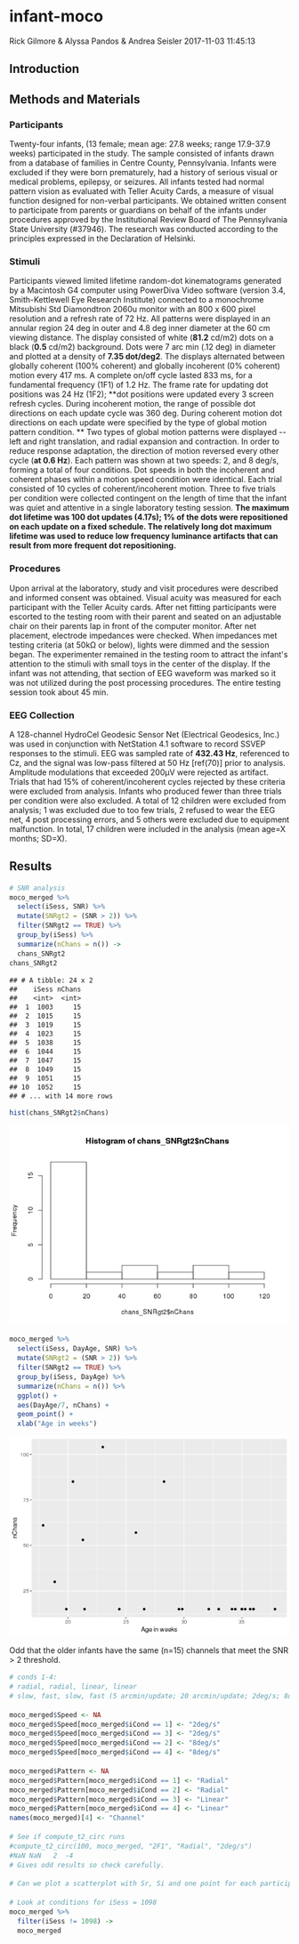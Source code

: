 infant-moco
================
Rick Gilmore & Alyssa Pandos & Andrea Seisler
2017-11-03 11:45:13

Introduction
------------

Methods and Materials
---------------------

### Participants

Twenty-four infants, (13 female; mean age: 27.8 weeks; range 17.9-37.9 weeks) participated in the study. The sample consisted of infants drawn from a database of families in Centre County, Pennsylvania. Infants were excluded if they were born prematurely, had a history of serious visual or medical problems, epilepsy, or seizures. All infants tested had normal pattern vision as evaluated with Teller Acuity Cards, a measure of visual function designed for non-verbal participants. We obtained written consent to participate from parents or guardians on behalf of the infants under procedures approved by the Institutional Review Board of The Pennsylvania State University (\#37946). The research was conducted according to the principles expressed in the Declaration of Helsinki.

### Stimuli

Participants viewed limited lifetime random-dot kinematograms generated by a Macintosh G4 computer using PowerDiva Video software (version 3.4, Smith-Kettlewell Eye Research Institute) connected to a monochrome Mitsubishi Std Diamondtron 2060u monitor with an 800 x 600 pixel resolution and a refresh rate of 72 Hz. All patterns were displayed in an annular region 24 deg in outer and 4.8 deg inner diameter at the 60 cm viewing distance. The display consisted of white (**81.2** cd/m2) dots on a black (**0.5** cd/m2) background. Dots were 7 arc min (.12 deg) in diameter and plotted at a density of **7.35 dot/deg2**. The displays alternated between globally coherent (100% coherent) and globally incoherent (0% coherent) motion every 417 ms. A complete on/off cycle lasted 833 ms, for a fundamental frequency (1F1) of 1.2 Hz. The frame rate for updating dot positions was 24 Hz (1F2); **dot positions were updated every 3 screen refresh cycles. During incoherent motion, the range of possible dot directions on each update cycle was 360 deg. During coherent motion dot directions on each update were specified by the type of global motion pattern condition. ** Two types of global motion patterns were displayed -- left and right translation, and radial expansion and contraction. In order to reduce response adaptation, the direction of motion reversed every other cycle (**at 0.6 Hz**). Each pattern was shown at two speeds: 2, and 8 deg/s, forming a total of four conditions. Dot speeds in both the incoherent and coherent phases within a motion speed condition were identical. Each trial consisted of 10 cycles of coherent/incoherent motion. Three to five trials per condition were collected contingent on the length of time that the infant was quiet and attentive in a single laboratory testing session. **The maximum dot lifetime was 100 dot updates (4.17s); 1% of the dots were repositioned on each update on a fixed schedule. The relatively long dot maximum lifetime was used to reduce low frequency luminance artifacts that can result from more frequent dot repositioning.**

<!-- Insert figure of displays -->
### Procedures

Upon arrival at the laboratory, study and visit procedures were described and informed consent was obtained. Visual acuity was measured for each participant with the Teller Acuity cards. After net fitting participants were escorted to the testing room with their parent and seated on an adjustable chair on their parents lap in front of the computer monitor. After net placement, electrode impedances were checked. When impedances met testing criteria (at 50kΩ or below), lights were dimmed and the session began. The experimenter remained in the testing room to attract the infant's attention to the stimuli with small toys in the center of the display. If the infant was not attending, that section of EEG waveform was marked so it was not utilized during the post processing procedures. The entire testing session took about 45 min.

### EEG Collection

A 128-channel HydroCel Geodesic Sensor Net (Electrical Geodesics, Inc.) was used in conjunction with NetStation 4.1 software to record SSVEP responses to the stimuli. EEG was sampled rate of **432.43 Hz**, referenced to Cz, and the signal was low-pass filtered at 50 Hz \[ref(70)\] prior to analysis. Amplitude modulations that exceeded 200µV were rejected as artifact. Trials that had 15% of coherent/incoherent cycles rejected by these criteria were excluded from analysis. Infants who produced fewer than three trials per condition were also excluded. A total of 12 children were excluded from analysis; 1 was excluded due to too few trials, 2 refused to wear the EEG net, 4 post processing errors, and 5 others were excluded due to equipment malfunction. In total, 17 children were included in the analysis (mean age=X months; SD=X).

Results
-------

``` r
# SNR analysis
moco_merged %>%
  select(iSess, SNR) %>%
  mutate(SNRgt2 = (SNR > 2)) %>%
  filter(SNRgt2 == TRUE) %>%
  group_by(iSess) %>%
  summarize(nChans = n()) ->
  chans_SNRgt2
chans_SNRgt2
```

    ## # A tibble: 24 x 2
    ##    iSess nChans
    ##    <int>  <int>
    ##  1  1003     15
    ##  2  1015     15
    ##  3  1019     15
    ##  4  1023     15
    ##  5  1038     15
    ##  6  1044     15
    ##  7  1047     15
    ##  8  1049     15
    ##  9  1051     15
    ## 10  1052     15
    ## # ... with 14 more rows

``` r
hist(chans_SNRgt2$nChans)
```

![](infant-moco-ms_files/figure-markdown_github-ascii_identifiers/snr-gt2-1.png)

``` r
moco_merged %>%
  select(iSess, DayAge, SNR) %>%
  mutate(SNRgt2 = (SNR > 2)) %>%
  filter(SNRgt2 == TRUE) %>%
  group_by(iSess, DayAge) %>%
  summarize(nChans = n()) %>%
  ggplot() +
  aes(DayAge/7, nChans) +
  geom_point() +
  xlab("Age in weeks")
```

![](infant-moco-ms_files/figure-markdown_github-ascii_identifiers/unnamed-chunk-1-1.png)

Odd that the older infants have the same (n=15) channels that meet the SNR &gt; 2 threshold.

``` r
# conds 1-4:
# radial, radial, linear, linear
# slow, fast, slow, fast (5 arcmin/update; 20 arcmin/update; 2deg/s; 8deg/s)

moco_merged$Speed <- NA
moco_merged$Speed[moco_merged$iCond == 1] <- "2deg/s"
moco_merged$Speed[moco_merged$iCond == 3] <- "2deg/s"
moco_merged$Speed[moco_merged$iCond == 2] <- "8deg/s"
moco_merged$Speed[moco_merged$iCond == 4] <- "8deg/s"

moco_merged$Pattern <- NA
moco_merged$Pattern[moco_merged$iCond == 1] <- "Radial"
moco_merged$Pattern[moco_merged$iCond == 2] <- "Radial"
moco_merged$Pattern[moco_merged$iCond == 3] <- "Linear"
moco_merged$Pattern[moco_merged$iCond == 4] <- "Linear"
names(moco_merged)[4] <- "Channel"

# See if compute_t2_circ runs
#compute_t2_circ(100, moco_merged, "2F1", "Radial", "2deg/s")
#NaN NaN   2  -4
# Gives odd results so check carefully.

# Can we plot a scatterplot with Sr, Si and one point for each participant, given a condition in the study (Pattern, Speed combo) at a harmonic and a channel.

# Look at conditions for iSess = 1098
moco_merged %>%
  filter(iSess != 1098) ->
  moco_merged
```
